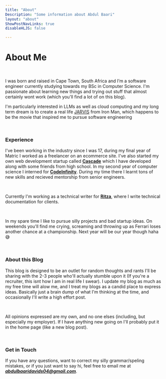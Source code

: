 ```yaml
---
title: "About"
Description: "Some information about Abdul Baari"
layout: "about"
ShowPostNavLinks: true
disableHLJS: false

---
```


# About Me
&nbsp;

I was born and raised in Cape Town, South Africa and I’m a software engineer currently studying towards my BSc in Computer Science. I'm passionate about learning new things and trying out stuff that almost certainly wont work (which you'll find a lot of on this blog).
&nbsp;

 I'm particularly interested in LLMs as well as cloud computing and my long term dream is to create a real life [JARVIS](https://en.wikipedia.org/wiki/J.A.R.V.I.S.) from Iron Man, which happens to be the movie that inspired me to pursue software engineering

&nbsp;

### Experience
I've been working in the industry since I was 17, during my final year of Matric I worked as a freelancer on an ecommerce site. I've also started my own web development startup called __[Cascade](https://www.instagram.com/cascadeweb/)__ which I have developed along with some friends from high school. In my second year of computer science I interned for __[CodeInfinity](/posts/codeinfinity)__. During my time there I learnt tons of new skills and recieved mentorship from senior engineers. 

&nbsp;

Currently I'm working as a technical writer for __[Ritza](https://ritza.co/)__, where I write technical documentation for clients. 

&nbsp;

In my spare time I like to pursue silly projects and bad startup ideas. On weekends you'll find me crying, screaming and throwing up as Ferrari loses another chance at a championship. Next year will be our year though haha😅

&nbsp;
### About this Blog


This blog is designed to be an outlet for random thoughts and rants I'll be sharing with the 2-3 people who'll actually stumble upon it (If you're a recruiter, this isnt how I am in real life I swear). I update my blog as much as my free time will alow me, and I treat my blogs as a candid place to express ideas. Basically just a brain dump of what I'm thinking at the time, and occasionally I'll write a high effort post.



&nbsp;

All opinions expressed are my own, and no one elses (including, but especially my employer). If I have anything new going on I'll probably put it in the home page (like a new blog post).
&nbsp;



&nbsp;

### Get in Touch

If you have any questions, want to correct my silly grammar/speling mistakes, or if you just want to say hi, feel free to email me at ***[abdulbaaridavids04@gmail.com](mailto:abdulbaaridavids04@gmail.com)***.